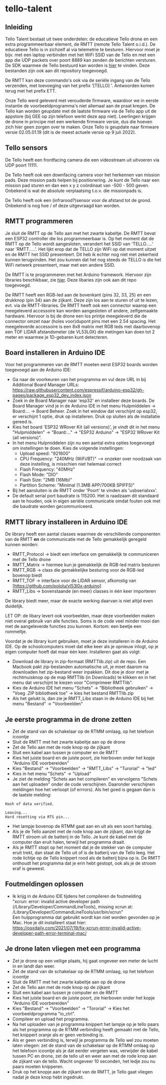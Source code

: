 # tello-talent

## Inleiding
Tello Talent bestaat uit twee onderdelen: de educatieve Tello drone en een extra programmeerbaar element, de RMTT (remote Tello Talent o.i.d.). De educatieve Tello is in zichzelf al via telemetrie te besturen. Hiervoor moet je bijv. met een laptop verbinden met het WiFi SSID van de Tello en met een app die UDP packets over poort 8889 kan zenden de berichten versturen. De SDK waarmee de Tello bestuurd kan worden is [hier](https://dl.djicdn.com/downloads/RoboMaster+TT/Tello_SDK_3.0_User_Guide_en.pdf) te vinden. Deze bestanden zijn ook aan dit repository toegevoegd.

De RMTT kan deze commando's ook via de seriële ingang van de Tello verzenden, met toevoeging van het prefix '[TELLO] '. Antwoorden komen terug met het prefix ETT.

Onze Tello werd geleverd met verouderde firmware, waardoor we in eerste instantie de voorbeeldprogramma's niet allemaal aan de praat kregen. De Tello kan worden geupdate met de laatste firmware via de Tello app uit de appstore (bij GEE op zijn telefoon werkt deze app niet). Leerlingen krijgen de drone in principe met een werkende firmware versie, dus die hoeven zich hier geen zorgen over te maken. Onze Tello is geupdate naar firmware versie 02.05.01.19 (dit is de meest actuele versie op 9 juli 2022).

## Tello sensors
De Tello heeft een frontfacing camera die een videostream uit uitvoeren via UDP poort 11111.

De Tello heeft ook een downfacing camera voor het herkennen van mission pads. Deze mission pads helpen bij positionering. Je kunt de Tello naar een mission pad sturen en dan een x y z coördinaat van -500 - 500 geven. Onbekend is wat de absolute verplaatsing t.o.v. die missionpads is.

De Tello heeft ook een (infrarood?)sensor voor de afstand tot de grond. Onbekend is nog hoe / of deze uitgevraagd kan worden.

## RMTT programmeren
Je sluit de RMTT op de Tello aan met het zwarte kabeltje. De RMTT bevat een ESP32 controller die los programmeerbaar is. Op het moment dat de RMTT op de Tello wordt aangesloten, verandert het SSID van 'TELLO.....' naar 'RMTT.....'. Het lijkt erop dat de TELLO zijn WiFi op dat moment uitzet en de RMTT het SSID presenteert. Dit heb ik echter nog niet met zekerheid kunnen terugvinden. Het zou kunnen dat het nog steeds de TELLO is die het WiFi netwerk presenteert, maar met een andere SSID.

De RMTT is te programmeren met het Arduino framework. Hiervoor zijn libraries beschikbaar, zie [hier](https://github.com/RoboMaster/RMTT_Libs). Deze libaries zijn ook aan dit repo toegevoegd. 

De RMTT heeft een RGB-led aan de bovenkant (pins 32, 33, 25) en een drukknop (pin 34) aan de zijkant. Deze zijn los aan te sturen of uit te lezen, evt. via de RMTT-libraries. De RMTT heeft ook een connector waarop een meegeleverd accessoire kan worden aangesloten of andere, zelfgemaakte hardware. Hiervoor is bij de drone een los printje meegeleverd die de connector omzet naar (holes voor)dupont pins met een 2.54 spacing. Het meegeleverde accessoire is een 8x8 matrix met RGB leds met daarbovenop een TOF LIDAR afstandsmeter (de VL53L0X) die metingen kan doen tot 2 meter en waarmee je 1D-gebaren kunt detecteren.

## Board installeren in Arduino IDE 
Voor het programmeren van de RMTT moeten eerst ESP32 boards worden toegevoegd aan de Arduino IDE:
- Ga naar de voorkeuren van het programma en vul deze URL in bij Additional Board Manager URLs: https://raw.githubusercontent.com/espressif/arduino-esp32/gh-pages/package_esp32_dev_index.json
- Zoek in de Board Manager naar 'esp32' en installeer deze boards. De Board Manager vind je in de Arduino IDE in het menu Hulpmiddelen -> Board:... -> Board Beheer. Zoek in het window dat verschijnt op esp32, er verschijnt 1 optie, druk op installeren. Druk op sluiten als de installatie gereed is.
- Kies het board 'ESP32 WRover Kit (all versions)', je vindt dit in het menu "Hulpmiddelen" -> "Board:..." -> "ESP32 Arduino" -> "ESP32 WRover Kit (all versions)".
- In het menu Hulpmiddelen zijn nu een aantal extra opties toegevoegd om instellingen te doen. Kies de volgende instellingen:
  - Upload speed: "921600"
  - CPU Frequency: "240MHz (WiFi/BT)" --> onzeker over noodzaak van deze instelling, is misschien niet helemaal correct
  - Flash Frequency: "40MHz"
  - Flash Mode: "DIO"
  - Flash Size: "2MB (16Mb)"
  - Partition Scheme: "Minimal (1.3MB APP/700KB SPIFFS)"
- Bij het aansluiten is de RMTT onder 'Poort' te vinden als 'usbserialxxx'.
- De default serial port baudrate is 115200. Het is raadzaam dit standaard aan te houden, ook in eigen seriële communicatie omdat fouten ook met die baudrate worden gecommuniceerd.

## RMTT library installeren in Arduino IDE
De library heeft een aantal classes waarmee de verschillende componenten van de RMTT **en** de communicatie met de Tello gemakkelijk geregeld kunnen worden:
- RMTT_Protocol -> biedt een interface om gemakkelijk te communiceren met de Tello drone
- RMTT_Matrix -> hiermee kun je gemakkelijk de RGB-led matrix besturen
- RMTT_RGB -> class die gemakkelijke besturing voor de RGB-led bovenop biedt
- RMTT_TOF -> interface voor de LIDAR sensor, afkomstig van [https://github.com/pololu/vl53l0x-arduino]
- RMTT_Libs -> bovenstaande (en meer) classes in één keer importeren

De library biedt meer, maar de exacte werking daarvan is niet altijd even duidelijk.

LET OP: de libary levert ook voorbeelden, maar deze voorbeelden maken niet overal gebruik van alle functies. Soms is de code veel minder mooi dan met de aangeleverde functies zou kunnen. Kortom: een beetje een rommeltje.

Voordat je de library kunt gebruiken, moet je deze installeren in de Arduino IDE. Op de schoolcomputers moet dat elke keer als je opnieuw inlogt, op je eigen computer hoeft dat maar één keer. Installeren gaat als volgt:
- Download de library in zip-formaat (RMTTlib.zip) uit de repo. Een Macbook pakt zip-bestanden automatische uit, je moet daarom na downloaden het zip-bestand weer inpakken. Dit doe je door met je rechtmuisknop op de map RMTTlib (in Downloads) te klikken en in het menu dat verschijnt te kiezen voor "Comprimeer RMTTlib".
- Kies de Arduino IDE het menu "Schets" -> "Bibliotheek gebruiken" -> "Voeg .ZIP bibliotheek toe" -> kies het bestand RMTTlib.zip
- Als het gelukt is, dan zie je RMTT_Libs staan in de Arduino IDE bij het menu "Bestand" -> "Voorbeelden"

## Je eerste programma in de drone zetten
- Zet de stand van de schakelaar op de RTMM omlaag, op het telefoon icoontje
- Sluit de RMTT met het zwarte kabeltje aan op de drone
- Zet de Tello aan met de rode knop op de zijkant
- Sluit een kabel aan tussen je computer en de RMTT
- Kies het juiste board en de juiste poort, zie hierboven onder het kopje "Arduino IDE voorbereiden"
- Kies "Bestand" -> "Voorbeelden" -> "RMTT_Libs" -> "Turorial" -> "led"
- Kies in het menu "Schets" -> "Upload"
- Je ziet de melding "Schets aan het compileren" en vervolgens "Schets aan het uploaden" onder de code verschijnen. Daaronder verschijnen meldingen hoe het verloopt (of errrors). Als het goed is gegaan dan is de laatste melding:
```
Hash of data verified.

Leaving...
Hard resetting via RTS pin...
```
- Het lampje bovenop de RTMM gaat aan en uit als een soort hartslag.
- Als je de Tello aanzet met de rode knop aan de zijkant, dan krijgt de RMTT stroom uit de batterij in de Tello. Je kunt de kabel met de computer dan eruit halen, terwijl het programma draait. 
- Als je RMTT stopt op het moment dat je de stekker van de computer eruit trekt, dan staat de Tello uit of is de batterij van de Tello leeg. Het rode lichtje op de Tello knippert rood als de batterij bijna op is. De RMTT onthoudt het programma dat je erin hebt gestopt, ook als je de stroom eraf is geweest. 

## Foutmeldingen oplossen
- Ik krijg in de Arduino IDE tijdens het compileren de foutmelding<br>
"xcrun: error: invalid active developer path (/Library/Developer/CommandLineTools), missing xcrun at: /Library/Developer/CommandLineTools/usr/bin/xcrun"<br>
Een hulpprogramma dat gebruikt wordt kan niet worden gevonden op je Mac. Hoe je dit installeert staat hier:<br>
https://osxdaily.com/2021/07/19/fix-xcrun-error-invalid-active-developer-path-error-terminal-mac/


## Je drone laten vliegen met een programma
- Zet je drone op een veilige plaats, hij gaat ongeveer een meter de lucht in en landt dan weer.
- Zet de stand van de schakelaar op de RTMM omlaag, op het telefoon icoontje
- Sluit de RMTT met het zwarte kabeltje aan op de drone
- Zet de Tello aan met de rode knop op de zijkant
- Sluit een kabel aan tussen je computer en de RMTT
- Kies het juiste board en de juiste poort, zie hierboven onder het kopje "Arduino IDE voorbereiden"
- Kies "Bestand" -> "Voorbeelden" -> "Tororial" -> Kies het voorbeeldprogramma "io_ctrl".
- Compileer en upload het programma.
- Na het uploaden van je programma knippert het lampje op je tello paars als het programma op de RTMM verbinding heeft gemaakt met de Tello, het knippert oranje als er geen verbinding is.
- Als er geen verbinding is, terwijl je programma de Tello wel zou moeten laten vliegen: zet de stand van de schakelaar op de RTMM omlaag op het telefoon icoontje als je dat eerder vergeten was, verwijder de kabel tussen PC en drone, zet de tello uit en weer aan met de rode knop aan de zijkant van de tello. Wacht ongeveer 10 seconden, het ledje zou nu paars moeten knipperen.
- Druk op het knopje aan de zijkant van de RMTT, je Tello gaat vliegen nadat je deze knop hebt ingedrukt.

